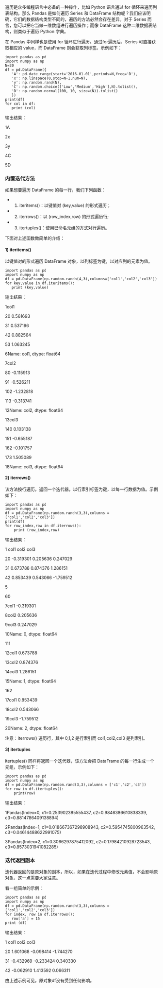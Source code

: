 遍历是众多编程语言中必备的一种操作，比如 Python 语言通过 for 循环来遍历列表结构。那么 Pandas 是如何遍历 Series 和 DataFrame 结构呢？我们应该明确，它们的数据结构类型不同的，遍历的方法必然会存在差异。对于 Series 而言，您可以把它当做一维数组进行遍历操作；而像 DataFrame 这种二维数据表结构，则类似于遍历 Python 字典。

在 Pandas 中同样也是使用 for 循环进行遍历。通过for遍历后，Series 可直接获取相应的 value，而 DataFrame 则会获取列标签。示例如下：

```
import pandas as pd
import numpy as np
N=20
df = pd.DataFrame({
   'A': pd.date_range(start='2016-01-01',periods=N,freq='D'),
   'x': np.linspace(0,stop=N-1,num=N),
   'y': np.random.rand(N),
   'C': np.random.choice(['Low','Medium','High'],N).tolist(),
   'D': np.random.normal(100, 10, size=(N)).tolist()
   })
print(df)
for col in df:
   print (col)
```

输出结果：

1A

2x

3y

4C

5D

### 内置迭代方法

如果想要遍历 DataFrame 的每一行，我们下列函数：

-   1) iteritems()：以键值对 (key,value) 的形式遍历；
-   2) iterrows()：以 (row_index,row) 的形式遍历行;
-   3) itertuples()：使用已命名元组的方式对行遍历。

下面对上述函数做简单的介绍：

#### 1) iteritems()

以键值对的形式遍历 DataFrame 对象，以列标签为键，以对应列的元素为值。

```
import pandas as pd
import numpy as np
df = pd.DataFrame(np.random.randn(4,3),columns=['col1','col2','col3'])
for key,value in df.iteritems():
   print (key,value)
```

输出结果：

1col1

20 0.561693

31 0.537196

42 0.882564

53 1.063245

6Name: col1, dtype: float64

7col2

80 -0.115913

91 -0.526211

102 -1.232818

113 -0.313741

12Name: col2, dtype: float64

13col3

140 0.103138

151 -0.655187

162 -0.101757

173 1.505089

18Name: col3, dtype: float64

#### 2) iterrows()

该方法按行遍历，返回一个迭代器，以行索引标签为键，以每一行数据为值。示例如下：

```
import pandas as pd
import numpy as np
df = pd.DataFrame(np.random.randn(3,3),columns = ['col1','col2','col3'])
print(df)
for row_index,row in df.iterrows():
    print (row_index,row)
```

输出结果：

1 col1 col2 col3

20 -0.319301 0.205636 0.247029

31 0.673788 0.874376 1.286151

42 0.853439 0.543066 -1.759512

5

60

7col1 -0.319301

8col2 0.205636

9col3 0.247029

10Name: 0, dtype: float64

111

12col1 0.673788

13col2 0.874376

14col3 1.286151

15Name: 1, dtype: float64

162

17col1 0.853439

18col2 0.543066

19col3 -1.759512

20Name: 2, dtype: float64

注意：iterrows() 遍历行，其中 0,1,2 是行索引而 col1,col2,col3 是列索引。

#### 3) itertuples

itertuples() 同样将返回一个迭代器，该方法会把 DataFrame 的每一行生成一个元组，示例如下：

```
import pandas as pd
import numpy as np
df = pd.DataFrame(np.random.rand(3,3),columns = ['c1','c2','c3'])
for row in df.itertuples():
    print(row)
```

输出结果：

1Pandas(Index=0, c1=0.253902385555437, c2=0.9846386610838339, c3=0.8814786409138894)

2Pandas(Index=1, c1=0.018667367298908943, c2=0.5954745800963542, c3=0.04614488622991075)

3Pandas(Index=2, c1=0.3066297875412092, c2=0.17984210928723543, c3=0.8573031941082285)

### 迭代返回副本

迭代器返回的是原对象的副本，所以，如果在迭代过程中修改元素值，不会影响原对象，这一点需要大家注意。

看一组简单的示例：

```
import pandas as pd
import numpy as np
df = pd.DataFrame(np.random.randn(3,3),columns = ['col1','col2','col3'])
for index, row in df.iterrows():
   row['a'] = 15
print (df)
```

输出结果：

1 col1 col2 col3

20 1.601068 -0.098414 -1.744270

31 -0.432969 -0.233424 0.340330

42 -0.062910 1.413592 0.066311

由上述示例可见，原对象df没有受到任何影响。